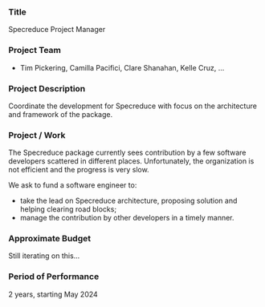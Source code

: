 ### Title

Specreduce Project Manager

### Project Team

- Tim Pickering, Camilla Pacifici, Clare Shanahan, Kelle Cruz, ...

### Project Description

Coordinate the development for Specreduce with focus on the architecture 
and framework of the package. 

### Project / Work

The Specreduce package currently sees contribution by a few software developers 
scattered in different places.
Unfortunately, the organization is not efficient and the progress is very slow.

We ask to fund a software engineer to:
- take the lead on Specreduce architecture, proposing solution and helping clearing road blocks;
- manage the contribution by other developers in a timely manner.

### Approximate Budget

Still iterating on this...

### Period of Performance

2 years, starting May 2024
